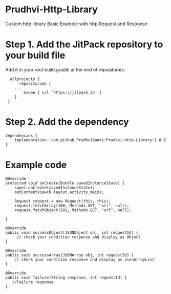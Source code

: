 # Prudhvi-Http-Library
Custom http library
Basic Example with http Request and Response

# Step 1. Add the JitPack repository to your build file
Add it in your root build.gradle at the end of repositories:

      allprojects {
          repositories {
		...
	        maven { url 'https://jitpack.io' }
	    }
     }
# Step 2. Add the dependency

    dependencies {
        implementation 'com.github.PrudhviBanki:Prudhvi-Http-Library:1.0.0
    }

# Example code 
    @Override
    protected void onCreate(Bundle savedInstanceState) {
        super.onCreate(savedInstanceState);
        setContentView(R.layout.activity_main);

        Request request = new Request(this, this);
        request.fetchArray(100, Methods.GET, "url", null);
        request.fetchObject(101, Methods.GET, "url", null);

    }

    @Override
    public void successObject(JSONObject obj, int requestId) {
         // check your condition response and display as Object
    }

    @Override
    public void successArray(JSONArray obj, int requestId) {
        // check your condition response and display as JsonArrayList
    }

    @Override
    public void failure(String response, int requestId) {
       //Failure response
    }
